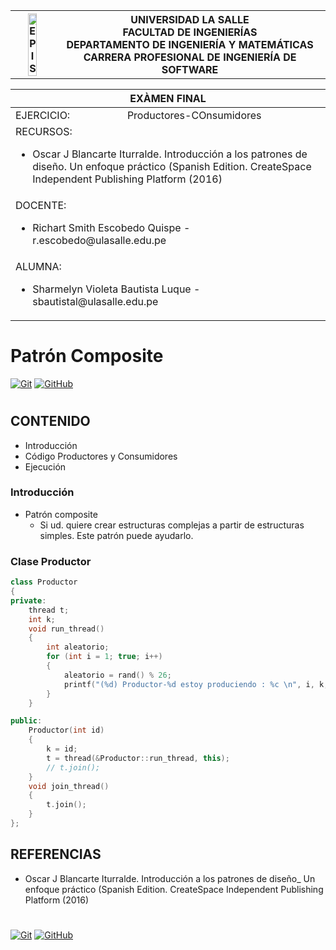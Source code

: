 <div align="center">
<table>
    <theader>
        <tr>
            <th><img src="https://github.com/rescobedoulasalle/git_github/blob/main/ulasalle.png?raw=true" alt="EPIS" style="width:50%; height:auto"/></th>
            <th>
                <span style="font-weight:bold;">UNIVERSIDAD LA SALLE</span><br />
                <span style="font-weight:bold;">FACULTAD DE INGENIERÍAS</span><br />
                <span style="font-weight:bold;">DEPARTAMENTO DE INGENIERÍA Y MATEMÁTICAS</span><br />
                <span style="font-weight:bold;">CARRERA PROFESIONAL DE INGENIERÍA DE SOFTWARE</span>
            </th>            
        </tr>
    </theader>
    
</table>
</div>
 

<table>
    <theader>
        <tr><th colspan="2">EXÀMEN FINAL</th></tr>
    </theader>
<tbody>

<tr><td>EJERCICIO:</td><td>Productores-COnsumidores</td></tr>
<tr><td colspan="2">RECURSOS:
    <ul>
    <li>Oscar J Blancarte Iturralde. Introducción a los patrones de diseño. Un enfoque práctico (Spanish Edition. CreateSpace Independent Publishing Platform (2016)</li>
    </ul>
</td>
</<tr>
<tr><td colspan="2">DOCENTE:
    <ul>
        <li>Richart Smith Escobedo Quispe  - r.escobedo@ulasalle.edu.pe</li>
    </ul>
</td>


<tr><td colspan="2">ALUMNA:
    <ul>
        <li>Sharmelyn Violeta Bautista Luque  - sbautistal@ulasalle.edu.pe</li>
    </ul>
</td>
</<tr>
</tdbody>
</table>

# Patrón Composite

  
 [![Git][Git]][git-site]
[![GitHub][GitHub]][github-site]
 
#
 
## CONTENIDO 
- Introducción
- Código Productores y Consumidores
- Ejecución

### Introducción

-   Patrón composite
    -   Si ud. quiere crear estructuras complejas a partir de estructuras simples. Este patrón puede ayudarlo.

 

### Clase Productor

``` c++
class Productor
{
private:
	thread t;
	int k;
	void run_thread()
	{
		int aleatorio;
		for (int i = 1; true; i++)
		{
			aleatorio = rand() % 26;
			printf("(%d) Productor-%d estoy produciendo : %c \n", i, k, letras[aleatorio]);
		}
	}

public:
	Productor(int id)
	{
		k = id;
		t = thread(&Productor::run_thread, this);
		// t.join();
	}
	void join_thread()
	{
		t.join();
	}
};

```


 
## REFERENCIAS
-   Oscar J Blancarte Iturralde. Introducción a los patrones de diseño_ Un enfoque práctico (Spanish Edition. CreateSpace Independent Publishing Platform (2016)

#

 

  
[Git]: https://img.shields.io/badge/git-%23F05033.svg?style=for-the-badge&logo=git&logoColor=white
[git-site]: https://git-scm.com/

[GitHub]: https://img.shields.io/badge/github-%23121011.svg?style=for-the-badge&logo=github&logoColor=white
[github-site]: https://github.com/

 
 [![Git][Git]][git-site]
[![GitHub][GitHub]][github-site]
 